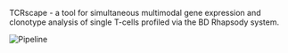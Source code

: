 TCRscape - a tool for simultaneous multimodal gene expression and clonotype analysis of single T-cells profiled via the BD Rhapsody system.

![Pipeline]([https://github.com/Perik-Zavodskii/TCRscape/blob/main/Pipeline.png])
